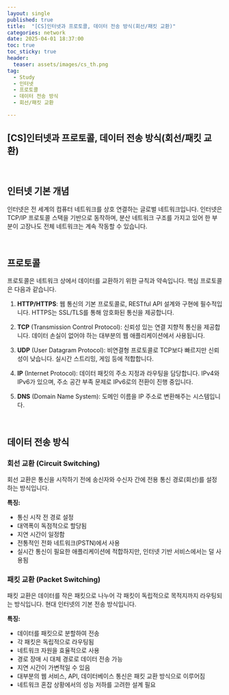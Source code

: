 ```yaml
---
layout: single
published: true
title:  "[CS]인터넷과 프로토콜, 데이터 전송 방식(회선/패킷 교환)"
categories: network
date: 2025-04-01 18:37:00
toc: true
toc_sticky: true
header:
  teaser: assets/images/cs_th.png
tag:   
  - Study
  - 인터넷
  - 프로토콜
  - 데이터 전송 방식
  - 회선/패킷 교환

---
```


## [CS]인터넷과 프로토콜, 데이터 전송 방식(회선/패킷 교환)


<br>


## 인터넷 기본 개념

인터넷은 전 세계의 컴퓨터 네트워크를 상호 연결하는 글로벌 네트워크입니다. 인터넷은 TCP/IP 프로토콜 스택을 기반으로 동작하며, 분산 네트워크 구조를 가지고 있어 한 부분이 고장나도 전체 네트워크는 계속 작동할 수 있습니다.


<br>


## 프로토콜

프로토콜은 네트워크 상에서 데이터를 교환하기 위한 규칙과 약속입니다. 핵심 프로토콜은 다음과 같습니다.

1. **HTTP/HTTPS**: 웹 통신의 기본 프로토콜로, RESTful API 설계와 구현에 필수적입니다. HTTPS는 SSL/TLS를 통해 암호화된 통신을 제공합니다.

2. **TCP** (Transmission Control Protocol): 신뢰성 있는 연결 지향적 통신을 제공합니다. 데이터 손실이 없어야 하는 대부분의 웹 애플리케이션에서 사용됩니다.

3. **UDP** (User Datagram Protocol): 비연결형 프로토콜로 TCP보다 빠르지만 신뢰성이 낮습니다. 실시간 스트리밍, 게임 등에 적합합니다.

4. **IP** (Internet Protocol): 데이터 패킷의 주소 지정과 라우팅을 담당합니다. IPv4와 IPv6가 있으며, 주소 공간 부족 문제로 IPv6로의 전환이 진행 중입니다.

5. **DNS** (Domain Name System): 도메인 이름을 IP 주소로 변환해주는 시스템입니다. 


<br>


## 데이터 전송 방식

### 회선 교환 (Circuit Switching)

회선 교환은 통신을 시작하기 전에 송신자와 수신자 간에 전용 통신 경로(회선)를 설정하는 방식입니다.

**특징:**
- 통신 시작 전 경로 설정
- 대역폭이 독점적으로 할당됨
- 지연 시간이 일정함
- 전통적인 전화 네트워크(PSTN)에서 사용
- 실시간 통신이 필요한 애플리케이션에 적합하지만, 인터넷 기반 서비스에서는 덜 사용됨

### 패킷 교환 (Packet Switching)

패킷 교환은 데이터를 작은 패킷으로 나누어 각 패킷이 독립적으로 목적지까지 라우팅되는 방식입니다. 현대 인터넷의 기본 전송 방식입니다.

**특징:**
- 데이터를 패킷으로 분할하여 전송
- 각 패킷은 독립적으로 라우팅됨
- 네트워크 자원을 효율적으로 사용
- 경로 장애 시 대체 경로로 데이터 전송 가능
- 지연 시간이 가변적일 수 있음
- 대부분의 웹 서비스, API, 데이터베이스 통신은 패킷 교환 방식으로 이루어짐
- 네트워크 혼잡 상황에서의 성능 저하를 고려한 설계 필요
